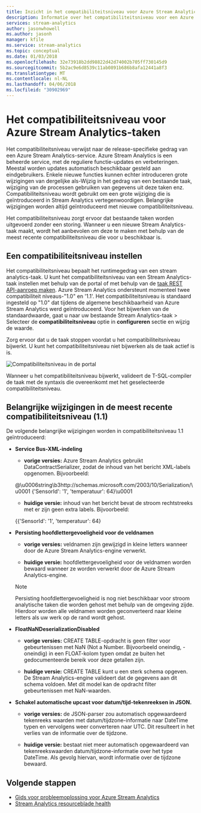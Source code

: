 ```yaml
---
title: Inzicht in het compatibiliteitsniveau voor Azure Stream Analytics-taken
description: Informatie over het compatibiliteitsniveau voor een Azure Stream Analytics-taak en belangrijke wijzigingen in de meest recente versie van het compatibiliteitsniveau instellen
services: stream-analytics
author: jasonwhowell
ms.author: jasonh
manager: kfile
ms.service: stream-analytics
ms.topic: conceptual
ms.date: 01/03/2018
ms.openlocfilehash: 32e73918b2dd98822d42d74002b705ff730145d9
ms.sourcegitcommit: 5b2ac9e6d8539c11ab0891b686b8afa12441a8f3
ms.translationtype: MT
ms.contentlocale: nl-NL
ms.lasthandoff: 04/06/2018
ms.locfileid: "30902969"
---
```

# <a name="compatibility-level-for-azure-stream-analytics-jobs"></a>Het compatibiliteitsniveau voor Azure Stream Analytics-taken
 
Het compatibiliteitsniveau verwijst naar de release-specifieke gedrag van een Azure Stream Analytics-service. Azure Stream Analytics is een beheerde service, met de reguliere functie-updates en verbeteringen. Meestal worden updates automatisch beschikbaar gesteld aan eindgebruikers. Enkele nieuwe functies kunnen echter introduceren grote wijzigingen van dergelijke als-Wijzig in het gedrag van een bestaande taak, wijziging van de processen gebruiken van gegevens uit deze taken enz. Compatibiliteitsniveau wordt gebruikt om een grote wijziging die is geïntroduceerd in Stream Analytics vertegenwoordigen. Belangrijke wijzigingen worden altijd geïntroduceerd met nieuwe compatibiliteitsniveau. 

Het compatibiliteitsniveau zorgt ervoor dat bestaande taken worden uitgevoerd zonder een storing. Wanneer u een nieuwe Stream Analytics-taak maakt, wordt het aanbevolen om deze te maken met behulp van de meest recente compatibiliteitsniveau die voor u beschikbaar is. 
 
## <a name="set-a-compatibility-level"></a>Een compatibiliteitsniveau instellen 

Het compatibiliteitsniveau bepaalt het runtimegedrag van een stream analytics-taak. U kunt het compatibiliteitsniveau van een Stream Analytics-taak instellen met behulp van de portal of met behulp van de [taak REST API-aanroep maken](https://docs.microsoft.com/rest/api/streamanalytics/stream-analytics-job). Azure Stream Analytics ondersteunt momenteel twee compatibiliteit niveaus-"1.0" en '1.1'. Het compatibiliteitsniveau is standaard ingesteld op "1.0" dat tijdens de algemene beschikbaarheid van Azure Stream Analytics werd geïntroduceerd. Voor het bijwerken van de standaardwaarde, gaat u naar uw bestaande Stream Analytics-taak > Selecteer de **compatibiliteitsniveau** optie in **configureren** sectie en wijzig de waarde. 

Zorg ervoor dat u de taak stoppen voordat u het compatibiliteitsniveau bijwerkt. U kunt het compatibiliteitsniveau niet bijwerken als de taak actief is is. 

![Compatibiliteitsniveau in de portal](media\stream-analytics-compatibility-level/image1.png)

 
Wanneer u het compatibiliteitsniveau bijwerkt, valideert de T-SQL-compiler de taak met de syntaxis die overeenkomt met het geselecteerde compatibiliteitsniveau. 

## <a name="major-changes-in-the-latest-compatibility-level-11"></a>Belangrijke wijzigingen in de meest recente compatibiliteitsniveau (1.1)

De volgende belangrijke wijzigingen worden in compatibiliteitsniveau 1.1 geïntroduceerd:

* **Service Bus-XML-indeling**  

  * **vorige versies:** Azure Stream Analytics gebruikt DataContractSerializer, zodat de inhoud van het bericht XML-labels opgenomen. Bijvoorbeeld:
    
   @\u0006string\b3http://schemas.microsoft.com/2003/10/Serialization/\u0001 {'SensorId': '1', 'temperatuur': 64\}\u0001 

  * **huidige versie:** inhoud van het bericht bevat de stroom rechtstreeks met er zijn geen extra labels. Bijvoorbeeld:
  
   {{'SensorId': '1', 'temperatuur': 64} 
 
* **Persisting hoofdlettergevoeligheid voor de veldnamen**  

  * **vorige versies:** veldnamen zijn gewijzigd in kleine letters wanneer door de Azure Stream Analytics-engine verwerkt. 

  * **huidige versie:** hoofdlettergevoeligheid voor de veldnamen worden bewaard wanneer ze worden verwerkt door de Azure Stream Analytics-engine. 

  > [!NOTE] 
  > Persisting hoofdlettergevoeligheid is nog niet beschikbaar voor stroom analytische taken die worden gehost met behulp van de omgeving zijde. Hierdoor worden alle veldnamen worden geconverteerd naar kleine letters als uw werk op de rand wordt gehost. 

* **FloatNaNDeserializationDisabled**  

  * **vorige versies:** CREATE TABLE-opdracht is geen filter voor gebeurtenissen met NaN (Not a Number. Bijvoorbeeld oneindig, -oneindig) in een FLOAT-kolom typen omdat ze buiten het gedocumenteerde bereik voor deze getallen zijn.

  * **huidige versie:** CREATE TABLE kunt u een sterk schema opgeven. De Stream Analytics-engine valideert dat de gegevens aan dit schema voldoen. Met dit model kan de opdracht filter gebeurtenissen met NaN-waarden. 

* **Schakel automatische upcast voor datum/tijd-tekenreeksen in JSON.**  

  * **vorige versies:** de JSON-parser zou automatisch opgewaardeerd tekenreeks waarden met datum/tijdzone-informatie naar DateTime typen en vervolgens weer converteren naar UTC. Dit resulteert in het verlies van de informatie over de tijdzone.

  * **huidige versie:** bestaat niet meer automatisch opgewaardeerd van tekenreekswaarden datum/tijdzone-informatie over het type DateTime. Als gevolg hiervan, wordt informatie over de tijdzone bewaard. 

## <a name="next-steps"></a>Volgende stappen
* [Gids voor probleemoplossing voor Azure Stream Analytics](stream-analytics-troubleshooting-guide.md)
* [Stream Analytics resourceblade health](stream-analytics-resource-health.md)